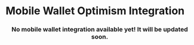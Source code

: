 # Mobile Wallet Optimism Integration

<h3 align="center">
  No mobile wallet integration available yet! It will be updated soon.
</h3>
